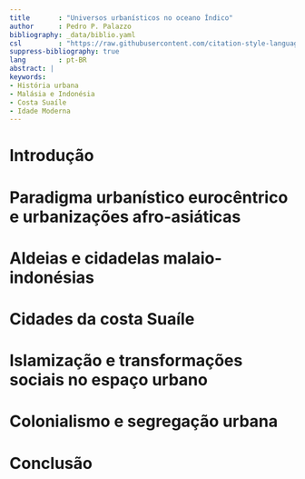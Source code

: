 ```yaml
---
title       : "Universos urbanísticos no oceano Índico"
author      : Pedro P. Palazzo
bibliography: _data/biblio.yaml
csl         : "https://raw.githubusercontent.com/citation-style-language/styles/master/chicago-fullnote-bibliography-with-ibid.csl"
suppress-bibliography: true
lang        : pt-BR
abstract: |
keywords:
- História urbana
- Malásia e Indonésia
- Costa Suaíle
- Idade Moderna
---
```


# Introdução #

# Paradigma urbanístico eurocêntrico e urbanizações afro-asiáticas #

# Aldeias e cidadelas malaio-indonésias #

# Cidades da costa Suaíle #

# Islamização e transformações sociais no espaço urbano #

# Colonialismo e segregação urbana #

# Conclusão #

